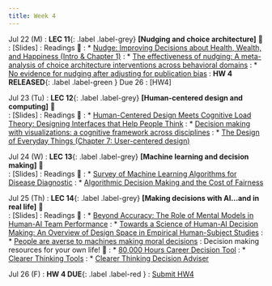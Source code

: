 ```yaml
---
title: Week 4 
---
```


Jul 22 (M)
: **LEC 11**{: .label .label-grey} **[Nudging and choice architecture]** 🎥  
    : [Slides]
: Readings 📖
: * [Nudge: Improving Decisions about Health, Wealth, and Happiness (Intro & Chapter 1)](https://canvas.ucsd.edu/files/12836356/download?download_frd=1)
: * [The effectiveness of nudging: A meta-analysis of choice architecture interventions across behavioral domains](https://canvas.ucsd.edu/files/12836357/download?download_frd=1)
: * [No evidence for nudging after adjusting for publication bias](https://canvas.ucsd.edu/files/12836362/download?download_frd=1)
:  **HW 4 RELEASED**{: .label .label-green } Due 26
    : [HW4]

Jul 23 (Tu)
: **LEC 12**{: .label .label-grey} **[Human-centered design and computing]** 🎥  
    : [Slides]
: Readings 📖
: * [Human-Centered Design Meets Cognitive Load Theory: Designing Interfaces that Help People Think](https://canvas.ucsd.edu/files/12836369/download?download_frd=1)
: * [Decision making with visualizations: a cognitive framework across disciplines](https://canvas.ucsd.edu/files/12837393/download?download_frd=1)
: * [The Design of Everyday Things (Chapter 7: User-centered design)](https://canvas.ucsd.edu/files/12837302/download?download_frd=1)

Jul 24 (W)
: **LEC 13**{: .label .label-grey} **[Machine learning and decision making]** 🎥  
    : [Slides]
: Readings 📖
: * [Survey of Machine Learning Algorithms for Disease Diagnostic](https://canvas.ucsd.edu/files/12837292/download?download_frd=1)
: * [Algorithmic Decision Making and the Cost of Fairness](https://canvas.ucsd.edu/files/12836373/download?download_frd=1)

Jul 25 (Th)
: **LEC 14**{: .label .label-grey} **[Making decisions with AI…and in real life]** 🎥  
    : [Slides]
: Readings 📖
: * [Beyond Accuracy: The Role of Mental Models in Human-AI Team Performance](https://canvas.ucsd.edu/files/12836360/download?download_frd=1)
: * [Towards a Science of Human-AI Decision Making: An Overview of Design Space in Empirical Human-Subject Studies](https://canvas.ucsd.edu/files/12836370/download?download_frd=1)
: * [People are averse to machines making moral decisions](https://canvas.ucsd.edu/files/12836361/download?download_frd=1)
: Decision making resources for your own life! 🤔
: * [80,000 Hours Career Decision Tool](https://80000hours.org/career-decision/)
: * [Clearer Thinking Tools](https://www.clearerthinking.org/tools)
: * [Clearer Thinking Decision Adviser](https://programs.clearerthinking.org/decisionmaker.html)

Jul 26 (F)
:  **HW 4 DUE**{: .label .label-red } 
    : [Submit HW4](https://canvas.ucsd.edu/courses/57867/assignments/820352)
